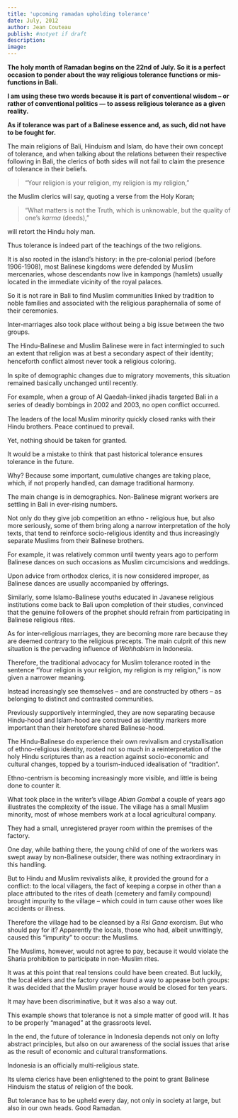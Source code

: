 ```yaml
---
title: 'upcoming ramadan upholding tolerance'
date: July, 2012
author: Jean Couteau
publish: #notyet if draft
description:
image:
---
```

**The holy month of Ramadan begins on the 22nd of July. So it is a perfect occasion to ponder about the way religious tolerance functions or mis-functions in Bali.**

**I am using these two words because it is part of conventional wisdom – or rather of conventional politics — to assess religious tolerance as a given reality.**

**As if tolerance was part of a Balinese essence and, as such, did not have to be fought for.**

The main religions of Bali, Hinduism and Islam, do have their own concept of tolerance, and when talking about the relations between their respective following in Bali, the clerics of both sides will not fail to claim the presence of tolerance in their beliefs.

>“Your religion is your religion, my religion is my religion,”

the Muslim clerics will say, quoting a verse from the Holy Koran;

>“What matters is not the Truth, which is unknowable, but the quality of one’s _karma_ (deeds),”

will retort the Hindu holy man.

Thus tolerance is indeed part of the teachings of the two religions.

It is also rooted in the island’s history: in the pre-colonial period (before 1906-1908), most Balinese kingdoms were defended by Muslim mercenaries, whose descendants now live in kampongs (hamlets) usually located in the immediate vicinity of the royal palaces.

So it is not rare in Bali to find Muslim communities linked by tradition to noble families and associated with the religious paraphernalia of some of their ceremonies.

Inter-marriages also took place without being a big issue between the two groups.

The Hindu-Balinese and Muslim Balinese were in fact intermingled to such an extent that religion was at best a secondary aspect of their identity; henceforth conﬂict almost never took a religious coloring.

In spite of demographic changes due to migratory movements, this situation remained basically unchanged until recently.

For example, when a group of Al Qaedah-linked jihadis targeted Bali in a series of deadly bombings in 2002 and 2003, no open conﬂict occurred.

The leaders of the local Muslim minority quickly closed ranks with their Hindu brothers. Peace continued to prevail.

Yet, nothing should be taken for granted.

It would be a mistake to think that past historical tolerance ensures tolerance in the future.

Why? Because some important, cumulative changes are taking place, which, if not properly handled, can damage traditional harmony.

The main change is in demographics. Non-Balinese migrant workers are settling in Bali in ever-rising numbers.

Not only do they give job competition an ethno - religious hue, but also more seriously, some of them bring along a narrow interpretation of the holy texts, that tend to reinforce socio-religious identity and thus increasingly separate Muslims from their Balinese brothers.

For example, it was relatively common until twenty years ago to perform Balinese dances on such occasions as Muslim circumcisions and weddings.

Upon advice from orthodox clerics, it is now considered improper, as Balinese dances are usually accompanied by offerings.

Similarly, some Islamo-Balinese youths educated in Javanese religious institutions come back to Bali upon completion of their studies, convinced that the genuine followers of the prophet should refrain from participating in Balinese religious rites.

As for inter-religious marriages, they are becoming more rare because they are deemed contrary to the religious precepts. The main culprit of this new situation is the pervading influence of _Wahhabism_ in Indonesia.

Therefore, the traditional advocacy for Muslim tolerance rooted in the sentence “Your religion is your religion, my religion is my religion,” is now given a narrower meaning.

Instead increasingly see themselves – and are constructed by others – as belonging to distinct and contrasted communities.

Previously supportively intermingled, they are now separating because Hindu-hood and Islam-hood are construed as identity markers more important than their heretofore shared Balinese-hood.

The Hindu-Balinese do experience their own revivalism and crystallisation of ethno-religious identity, rooted not so much in a reinterpretation of the holy Hindu scriptures than as a reaction against socio-economic and cultural changes, topped by a tourism-induced idealisation of “tradition”.

Ethno-centrism is becoming increasingly more visible, and little is being done to counter it.

What took place in the writer’s village _Abian Gombal_ a couple of years ago illustrates the complexity of the issue. The village has a small Muslim minority, most of whose members work at a local agricultural company.

They had a small, unregistered prayer room within the premises of the factory.

One day, while bathing there, the young child of one of the workers was swept away by non-Balinese outsider, there was nothing extraordinary in this handling.

But to Hindu and Muslim revivalists alike, it provided the ground for a conflict: to the local villagers, the fact of keeping a corpse in other than a place attributed to the rites of death (cemetery and family compound) brought impurity to the village – which could in turn cause other woes like accidents or illness.

Therefore the village had to be cleansed by a _Rsi Gana_ exorcism. But who should pay for it? Apparently the locals, those who had, albeit unwittingly, caused this “impurity” to occur: the Muslims.

The Muslims, however, would not agree to pay, because it would violate the Sharia prohibition to participate in non-Muslim rites.

It was at this point that real tensions could have been created. But luckily, the local elders and the factory owner found a way to appease both groups: it was decided that the Muslim prayer house would be closed for ten years.

It may have been discriminative, but it was also a way out.

This example shows that tolerance is not a simple matter of good will. It has to be properly “managed” at the grassroots level.

In the end, the future of tolerance in Indonesia depends not only on lofty abstract principles, but also on our awareness of the social issues that arise as the result of economic and cultural transformations.

Indonesia is an officially multi-religious state.

Its ulema clerics have been enlightened to the point to grant Balinese Hinduism the status of religion of the book.

But tolerance has to be upheld every day, not only in society at large, but also in our own heads. Good Ramadan.
